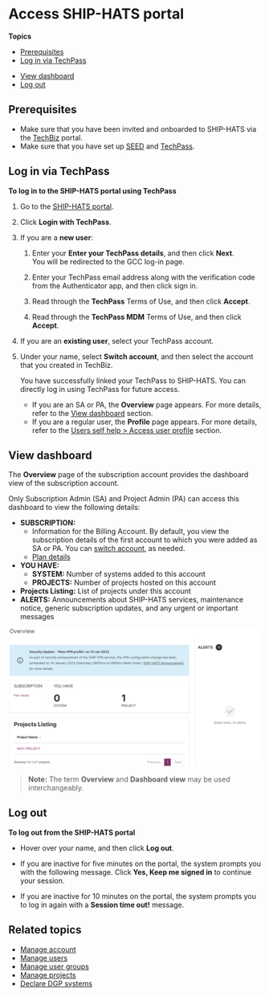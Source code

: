 # Access SHIP-HATS portal


**Topics**
- [Prerequisites](#prerequisites)
- [Log in via TechPass](#log-in-via-techpass)
<!--- [Log in with credentials](#log-in-with-credentials)-->
- [View dashboard](#view-dashboard)
- [Log out](#log-out)



## Prerequisites

- Make sure that you have been invited and onboarded to SHIP-HATS via the [TechBiz](https://docs.developer.tech.gov.sg/docs/techbiz-documentation/) portal.
- Make sure that you have set up [SEED](https://docs.developer.tech.gov.sg/docs/security-suite-for-engineering-endpoint-devices/) and [TechPass](https://docs.developer.tech.gov.sg/docs/techpass-user-guide/).

<!--
- Make sure that you have been [invited and onboarded to SHIP-HATS](https://docs.developer.tech.gov.sg/docs/ship-hats-getting-started/subscribing-to-ship-hats) by the SHIP-HATS team.
- Make sure that you have set up SEED and TechPass.
-->
## Log in via TechPass

**To log in to the SHIP-HATS portal using TechPass**

1. Go to the [SHIP-HATS portal](https://portal.ship.gov.sg/).
1. Click **Login with TechPass**.

1. If you are a **new user**:
    1. Enter your **Enter your TechPass details**, and then click **Next**.  
        You will be redirected to the GCC log-in page. 
    1. Enter your TechPass email address along with the verification code from the Authenticator app, and then click sign in. 

    5. Read through the **TechPass** Terms of Use, and then click **Accept**.

    6. Read through the **TechPass MDM** Terms of Use, and then click **Accept**.
1. If you are an **existing user**, select your TechPass account.  
1. Under your name, select **Switch account**, and then select the account that you created in TechBiz.  

    You have successfully linked your TechPass to SHIP-HATS. You can directly log in using TechPass for future access.  

    - If you are an SA or PA, the **Overview** page appears. For more details, refer to the [View dashboard](#view-dashboard) section.
    - If you are a regular user, the **Profile** page appears. For more details, refer to the [Users self help > Access user profile](users-self-help) section.

<!--## Log in with credentials

### To log in to the SHIP-HATS portal

1. Go to the [SHIP-HATS portal](https://portal.ship.gov.sg/).
1. Click **LOGIN**.
1. Enter your **Username**, **Password**, and then click **Login**.
    - If you are an SA or PA, the **Overview** page appears. For more details, refer to the [View dashboard](#view-dashboard) section.
    - If you are a regular user, the **Profile** page appears. For more details, refer to the [Users self help > Access user profile](users-self-help) section.

-->

## View dashboard
The **Overview** page of the subscription account provides the dashboard view of the subscription account. 

Only Subscription Admin (SA) and Project Admin (PA) can access this dashboard to view the following details:

- **SUBSCRIPTION:** 
    - Information for the Billing Account. By default, you view the subscription details of the first account to which you were added as SA or PA. You can [switch account](manage-account), as needed.
    - [Plan details](manage-account)
- **YOU HAVE:** 
    - **SYSTEM:** Number of systems added to this account
    - **PROJECTS:** Number of projects hosted on this account
- **Projects Listing:** List of projects under this account 
- **ALERTS:** Announcements about SHIP-HATS services, maintenance notice, generic subscription updates, and any urgent or important messages

<kbd>![Dashboard](./images/dashboard.png)</kbd>


>**Note:** The term **Overview** and **Dashboard view** may be used interchangeably.


## Log out 

**To log out from the SHIP-HATS portal**

- Hover over your name, and then click **Log out**.
    
- If you are inactive for five minutes on the portal, the system prompts you with the following message. Click **Yes, Keep me signed in** to continue your session.

- If you are inactive for 10 minutes on the portal, the system prompts you to log in again with a **Session time out!** message.


## Related topics
  - [Manage account](manage-account)
  - [Manage users](manage-users)
  - [Manage user groups](manage-user-groups)
  - [Manage projects](manage-projects)
  - [Declare DGP systems](declare-dgp-systems)